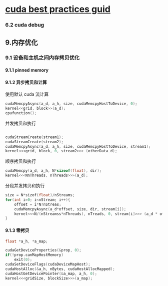 <!--
 * @Author: liu kang
 * @Date: 2024-10-20 22:29:20
 * @LastEditors: faaaade
 * @LastEditTime: 2024-10-21 00:04:15
 * @FilePath: \Notes\cuda\demo\cuda_best_practices.md
 * @Description: 
 * 
 * Copyright (c) 2024 by ${git_name_email}, All Rights Reserved. 
-->
# [cuda best practices guid](https://docs.nvidia.com/cuda/cuda-c-best-practices-guide/index.html)

### 6.2 cuda debug

## 9.内存优化

### 9.1 设备和主机之间内存拷贝优化
#### 9.1.1 pinned memory
#### 9.1.2  异步拷贝和计算
使用默认 cuda 流计算
```cpp
cudaMemcpyAsync(a_d, a_h, size, cudaMemcpyHostToDevice, 0);
kernel<<grid, block>>(a_d);
cpufunction();
```
并发拷贝和执行
```cpp

cudaStreamCreate(stream1);
cudaStreamCreate(stream2);
cudaMemcpyAsync(a_d, a_h, size, cudaMemcpyHostToDevice, stream1);
kernel<<<grid, block, 0, stream2>>> (otherData_d);
```
顺序拷贝和执行
```cpp
cudaMemcpy(a_d, a_h, N*sizeof(float), dir);
kernel<<<NnThreads, nThreads>>>(a_d);

```
分段并发拷贝和执行
```cpp
size = N*sizof(float)/nStreams;
for(int i=0; i<nStream; i++){
    offset = i*N?nStreas;
    cudaMemcpyAsync(a_d*offset, size, dir, stream[i]);
    kernel<<<N/(nStreamss*nThreads), nTreads, 0, stream[i]>>> (a_d * offset);
}

```
#### 9.1.3 零拷贝
```cpp
float *a_h, *a_map; 

cudaGetDeviceProperties(&prop, 0);
if(!prop.canMapHostMemory)
    exit(0);
cudaSetDeviceFlags(cudaDeviceMapHost);
cudaHostAlloc(&a_h, nBytes, cudaHostAllocMapped);
cudaHostGetDevicePointer(&a_map, a_h, 0);
kernel<<<gridSize, blockSize>>>(a_map);

```
